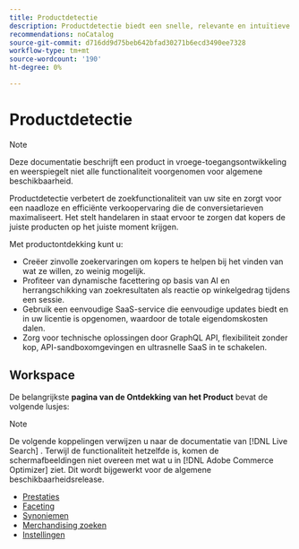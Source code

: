 ```yaml
---
title: Productdetectie
description: Productdetectie biedt een snelle, relevante en intuïtieve zoekervaring.
recommendations: noCatalog
source-git-commit: d716dd9d75beb642bfad30271b6ecd3490ee7328
workflow-type: tm+mt
source-wordcount: '190'
ht-degree: 0%

---
```


# Productdetectie

>[!NOTE]
>
>Deze documentatie beschrijft een product in vroege-toegangsontwikkeling en weerspiegelt niet alle functionaliteit voorgenomen voor algemene beschikbaarheid.

Productdetectie verbetert de zoekfunctionaliteit van uw site en zorgt voor een naadloze en efficiënte verkoopervaring die de conversietarieven maximaliseert. Het stelt handelaren in staat ervoor te zorgen dat kopers de juiste producten op het juiste moment krijgen.

Met productontdekking kunt u:

- Creëer zinvolle zoekervaringen om kopers te helpen bij het vinden van wat ze willen, zo weinig mogelijk.
- Profiteer van dynamische facettering op basis van AI en herrangschikking van zoekresultaten als reactie op winkelgedrag tijdens een sessie.
- Gebruik een eenvoudige SaaS-service die eenvoudige updates biedt en in uw licentie is opgenomen, waardoor de totale eigendomskosten dalen.
- Zorg voor technische oplossingen door GraphQL API, flexibiliteit zonder kop, API-sandboxomgevingen en ultrasnelle SaaS in te schakelen.

## Workspace

De belangrijkste **pagina van de Ontdekking van het Product** bevat de volgende lusjes:

>[!NOTE]
>
>De volgende koppelingen verwijzen u naar de documentatie van [!DNL Live Search] . Terwijl de functionaliteit hetzelfde is, komen de schermafbeeldingen niet overeen met wat u in [!DNL Adobe Commerce Optimizer] ziet. Dit wordt bijgewerkt voor de algemene beschikbaarheidsrelease.

- [Prestaties](../../live-search/performance.md)
- [Faceting](../../live-search/facets.md)
- [Synoniemen](../../live-search/synonyms.md)
- [Merchandising zoeken](../../live-search/rules.md)
- [Instellingen](../../live-search/settings.md)

